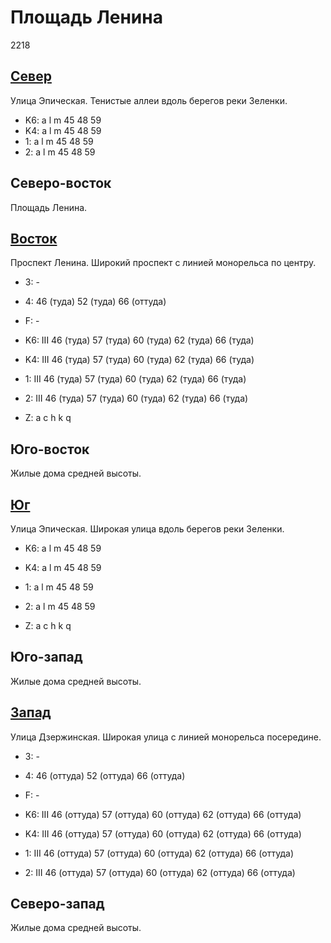 # Площадь Ленина

2218

## [Север](./10490090.md)

Улица Эпическая.
Тенистые аллеи вдоль берегов реки Зеленки.

* K6:   a   l   m
        45  48  59
* K4:   a   l   m
        45  48  59
* 1:    a   l   m
        45  48  59
* 2:    a   l   m
        45  48  59

## Северо-восток

Площадь Ленина.

## [Восток](./10495100.md)

Проспект Ленина.
Широкий проспект с линией монорельса по центру.

* 3:    -
* 4:    46 (туда)   52 (туда)   66 (оттуда)
* F:    -

* K6:   III
        46 (туда)   57 (туда)   60 (туда)   62 (туда)   66 (туда)
* K4:   III
        46 (туда)   57 (туда)   60 (туда)   62 (туда)   66 (туда)
* 1:    III
        46 (туда)   57 (туда)   60 (туда)   62 (туда)   66 (туда)
* 2:    III
        46 (туда)   57 (туда)   60 (туда)   62 (туда)   66 (туда)

* Z:    a   c   h   k   q

## Юго-восток

Жилые дома средней высоты.

## [Юг](./10490125.md)

Улица Эпическая.
Широкая улица вдоль берегов реки Зеленки.

* K6:   a   l   m
        45  48  59
* K4:   a   l   m
        45  48  59
* 1:    a   l   m
        45  48  59
* 2:    a   l   m
        45  48  59

* Z:    a   c   h   k   q

## Юго-запад

Жилые дома средней высоты.

## [Запад](./465090.md)

Улица Дзержинская.
Широкая улица с линией монорельса посередине.

* 3:    -
* 4:    46 (оттуда)     52 (оттуда)     66 (оттуда)
* F:    -

* K6:   III
        46 (оттуда) 57 (оттуда) 60 (оттуда) 62 (оттуда) 66 (оттуда)
* K4:   III
        46 (оттуда) 57 (оттуда) 60 (оттуда) 62 (оттуда) 66 (оттуда)
* 1:    III
        46 (оттуда) 57 (оттуда) 60 (оттуда) 62 (оттуда) 66 (оттуда)
* 2:    III
        46 (оттуда) 57 (оттуда) 60 (оттуда) 62 (оттуда) 66 (оттуда)

## Северо-запад

Жилые дома средней высоты.
